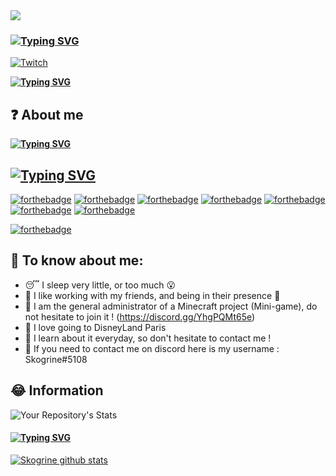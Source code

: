 
<img src="https://media.giphy.com/media/13HgwGsXF0aiGY/giphy.gif" />

### [![Typing SVG](https://readme-typing-svg.herokuapp.com/?lines=Hi+everyone)](https://git.io/typing-svg)


[![Twitch](https://img.shields.io/badge/Twitch-9146FF?style=for-the-badge&logo=twitch&logoColor=white)](https://twitch.tv/skogrine_)

**[![Typing SVG](https://readme-typing-svg.herokuapp.com?color=%23DC24F7&size=21&multiline=true&lines=My+name+is+Skogrine+%F0%9F%8D%9C)](https://git.io/typing-svg)**

## ❓ About me

**[![Typing SVG](https://readme-typing-svg.herokuapp.com/?lines=I+am+French,+currently+I+work+as+a+CEO+and+Java+developer+at+Denoria+!+😉😀)](https://git.io/typing-svg)**

## [![Typing SVG](https://readme-typing-svg.herokuapp.com/?lines=My+language)](https://git.io/typing-svg)

[![forthebadge](https://forthebadge.com/images/badges/uses-js.svg)](https://forthebadge.com)
[![forthebadge](https://forthebadge.com/images/badges/uses-html.svg)](https://forthebadge.com)
[![forthebadge](https://forthebadge.com/images/badges/uses-git.svg)](https://forthebadge.com)
[![forthebadge](https://forthebadge.com/images/badges/uses-css.svg)](https://forthebadge.com)
[![forthebadge](https://forthebadge.com/images/badges/made-with-java.svg)](https://forthebadge.com)
[![forthebadge](https://forthebadge.com/images/badges/made-with-javascript.svg)](https://forthebadge.com)
[![forthebadge](https://forthebadge.com/images/badges/made-with-c-sharp.svg)](https://forthebadge.com)

[![forthebadge](https://forthebadge.com/images/badges/works-on-my-machine.svg)](https://forthebadge.com)

## 🤫 To know about me:

- 😴 I sleep very little, or too much 😮
- 💌 I like working with my friends, and being in their presence 🥺
- 👹 I am the general administrator of a Minecraft project (Mini-game), do not hesitate to join it ! (https://discord.gg/YhgPQMt65e)
- 🏰 I love going to DisneyLand Paris
- 📂 I learn about it everyday, so don't hesitate to contact me !
- 💭 If you need to contact me on discord here is my username : Skogrine#5108

## 😂 Information
![Your Repository's Stats](https://github-readme-stats.vercel.app/api/top-langs/?username=Skogrine&theme=blue-green)


#### [![Typing SVG](https://readme-typing-svg.herokuapp.com/?lines=Thanks+to+you+!+Have+a+good+day+!+👋;love+u+<3)](https://git.io/typing-svg)


[![Skogrine github stats](https://github-readme-stats.vercel.app/api?username=Skogrine&theme=blue-green)](https://github.com/Skogrine)
